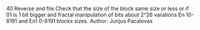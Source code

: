 40 Reverse and file Check that the size of the block same size or less or if 01 is 1 bit bigger and fractal manipulation of bits about 2^26 varations En 10-8191 and En1 0-8191 blocks sizes. Author: Jurijus Pacalovas
